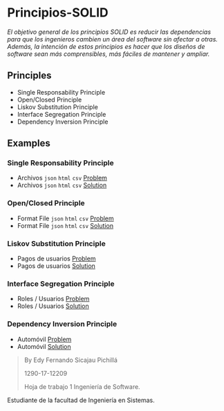 
# Principios-SOLID

_El objetivo general de los principios SOLID es reducir las dependencias para que los ingenieros cambien un área del software sin afectar a otras. Además, la intención de estos principios es hacer que los diseños de software sean más comprensibles, más fáciles de mantener y ampliar._

## Principles 
* Single Responsability Principle
* Open/Closed Principle
* Liskov Substitution Principle
* Interface Segregation Principle 
* Dependency Inversion Principle

## Examples
### Single Responsability Principle
* Archivos `json` `html` `csv` [Problem](https://github.com/edfern/principios-SOLID/tree/single-responsibility-priciple-problem)
* Archivos `json` `html` `csv` [Solution](https://github.com/edfern/principios-SOLID/tree/single-responsibility-priciple-solution)
### Open/Closed Principle
* Format File `json` `html` `csv` [Problem](https://github.com/edfern/principios-SOLID/tree/open-closed-principle-problem)
* Format File `json` `html` `csv` [Solution](https://github.com/edfern/principios-SOLID/tree/open-closed-principle-solution)
### Liskov Substitution Principle
* Pagos de usuarios [Problem](https://github.com/edfern/principios-SOLID/tree/liskov-substitution-principle-problem)
* Pagos de usuarios [Solution](https://github.com/edfern/principios-SOLID/tree/liskov-substitution-principle-solution)
### Interface Segregation Principle 
* Roles / Usuarios [Problem](https://github.com/edfern/principios-SOLID/tree/interface-segregation-principle-problem)
* Roles / Usuarios [Solution](https://github.com/edfern/principios-SOLID/tree/interface-segregation-principle-solution)
### Dependency Inversion Principle
* Automóvil [Problem](https://github.com/edfern/principios-SOLID/tree/dependency-inversion-principle-problem)
* Automóvil [Solution](https://github.com/edfern/principios-SOLID/tree/dependency-inversion-principle-solution)

> By Edy Fernando Sicajau Pichillá
>
> 1290-17-12209
>
> Hoja de trabajo 1 Ingeniería de Software.
>
  Estudiante de la facultad de Ingeniería en Sistemas.


 
